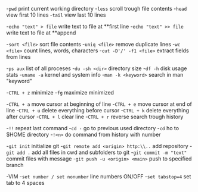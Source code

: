 -`pwd`		print current working directory
-`less`		scroll trough file contents
-`head`		view first 10 lines
-`tail`		view last 10 lines

-`echo "text" > file`		write text to file at **first line
-`echo "text" >> file`       write text to file at **append

-`sort <file>`				sort file contents
-`uniq <file>`				remove duplicate lines
-`wc <file>`					count lines, words, characters
-`cut -D'/' -f1 <file>`		extract fields from lines

-`ps aux`					list of all proceses
-`du -sh <dir>`				directory size
-`df -h`						disk usage stats
-`uname -a`					kernel and system info
-`man -k <keyword>`			search in man "keyword"

-`CTRL + z`					minimize
-`fg`						maximize minimized

-`CTRL + a`					move cursor at beginning of line
-`CTRL + e`					move cursor at end of line
-`CTRL + u`					delete everything before cursor
-`CTRL + k`					delete everything after cursor
-`CTRL + l`					clear line
-`CTRL + r`					reverse search trough history

-`!!`						repeat last command
-`cd -`						go to previous used directory
-`cd`						ho to $HOME directory
-`!<n>`						do command from history with number <n>

-`git init`								initialize git
-`git remote add <origin> http:\\..`	 	add repository
-`git add .`								add all files in cwd and subfolders to git
-`git commit -m "text"`					commit files with message
-`git push -u <origin> <main>`			push to specified <origin> branch <main>

-VIM
-`set number / set nonumber`				line numbers ON/OFF
-`set tabstop=4`							set tab to 4 spaces
